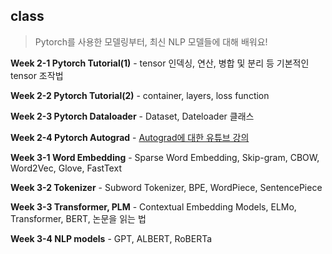 ## class
> Pytorch를 사용한 모델링부터, 최신 NLP 모델들에 대해 배워요!

**Week 2-1 Pytorch Tutorial(1)** - tensor 인덱싱, 연산, 병합 및 분리 등 기본적인 tensor 조작법

**Week 2-2 Pytorch Tutorial(2)** - container, layers, loss function

**Week 2-3 Pytorch Dataloader** - Dataset, Dateloader 클래스

**Week 2-4 Pytorch Autograd** - [Autograd에 대한 유튜브 강의](https://www.youtube.com/watch?v=M0fX15_-xrY)

**Week 3-1 Word Embedding** - Sparse Word Embedding, Skip-gram, CBOW, Word2Vec, Glove, FastText

**Week 3-2 Tokenizer** - Subword Tokenizer, BPE, WordPiece, SentencePiece

**Week 3-3 Transformer, PLM** - Contextual Embedding Models, ELMo, Transformer, BERT, 논문을 읽는 법

**Week 3-4 NLP models** - GPT, ALBERT, RoBERTa
